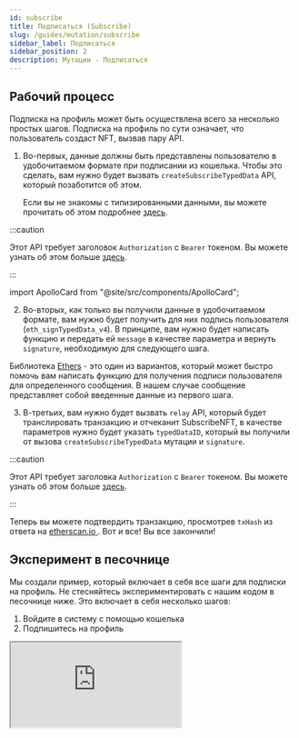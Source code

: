 ```yaml
---
id: subscribe
title: Подписаться (Subscribe)
slug: /guides/mutation/subscribe
sidebar_label: Подписаться
sidebar_position: 2
description: Мутации - Подписаться
---
```


## Рабочий процесс

Подписка на профиль может быть осуществлена всего за несколько простых шагов. Подписка на профиль по сути означает, что пользователь создаст NFT, вызвав пару API.

1. Во-первых, данные должны быть представлены пользователю в удобочитаемом формате при подписании из кошелька. Чтобы это сделать, вам нужно будет вызвать `createSubscribeTypedData` API, который позаботится об этом.

    Если вы не знакомы с типизированными данными, вы можете прочитать об этом подробнее [здесь](https://eips.ethereum.org/EIPS/eip-712).

:::caution

Этот API требует заголовок `Authorization` с `Bearer` токеном. Вы можете узнать об этом больше [здесь](/guides/authentication/user-login).

:::

import ApolloCard from "@site/src/components/ApolloCard";

<ApolloCard queryName="createSubscribeTypedData" />

2. Во-вторых, как только вы получили данные в удобочитаемом формате, вам нужно будет получить для них подпись пользователя (`eth_signTypedData_v4`). В принципе, вам нужно будет написать функцию и передать ей `message`  в качестве параметра и вернуть `signature`, необходимую для следующего шага.

Библиотека [Ethers](https://docs.ethers.io/v5/) - это один из вариантов, который может быстро помочь вам написать функцию для получения подписи пользователя для определенного сообщения. В  нашем случае сообщение представляет собой введенные данные из первого шага.

3. В-третьих, вам нужно будет вызвать `relay` API, который будет транслировать транзакцию и отчеканит SubscribeNFT, в качестве параметров нужно будет указать `typedDataID`, который вы получили от вызова `createSubscribeTypedData` мутации и `signature`.

:::caution

Этот API требует заголовка `Authorization` с `Bearer` токеном. Вы можете узнать об этом больше [здесь](/guides/authentication/user-login).

:::

<ApolloCard queryName="relay" />

Теперь вы можете подтвердить транзакцию, просмотрев `txHash` из ответа на [etherscan.io ](http://etherscan.io ). Вот и все! Вы все закончили!

## Эксперимент в песочнице

Мы создали пример, который включает в себя все шаги для подписки на профиль. Не стесняйтесь экспериментировать с нашим кодом в песочнице ниже. Это включает в себя несколько шагов:

1. Войдите в систему с помощью кошелька
2. Подпишитесь на профиль

<iframe src="https://codesandbox.io/embed/subscribe-to-profile-l1hts6?codemirror=1&fontsize=14&hidenavigation=0&theme=dark&runonclick=1&view=split&module=/src/App.tsx"
    title="subscribe-to-profile"
    allow="accelerometer; ambient-light-sensor; camera; encrypted-media; geolocation; gyroscope; hid; microphone; midi; payment; usb; vr; xr-spatial-tracking"
    sandbox="allow-forms allow-modals allow-popups allow-presentation allow-same-origin allow-scripts"
></iframe>
